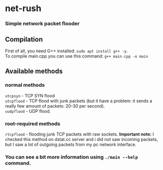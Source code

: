 # net-rush
### Simple network packet flooder

## Compilation
First of all, you need G++ installed: `sudo apt install g++ -y`.<br>
To compile main.cpp you can use this command: `g++ main.cpp -o main`

## Available methods
### normal methods
`utcpsyn` - TCP SYN flood<br>
`utcpflood` - TCP flood with junk packets (but it have a problem: it sends a really few amount of packets: 20-30 per second).<br>
`uudpflood` - UDP flood.

### root-required methods
`rtcpflood` - flooding junk TCP packets with raw sockets.
**Important note:** I checked this method on dstat.cc server and i did not saw incoming packets, but I saw a lot of outgoing packets from my pc network interface.<br>

### You can see a bit more information using `./main --help` command.
